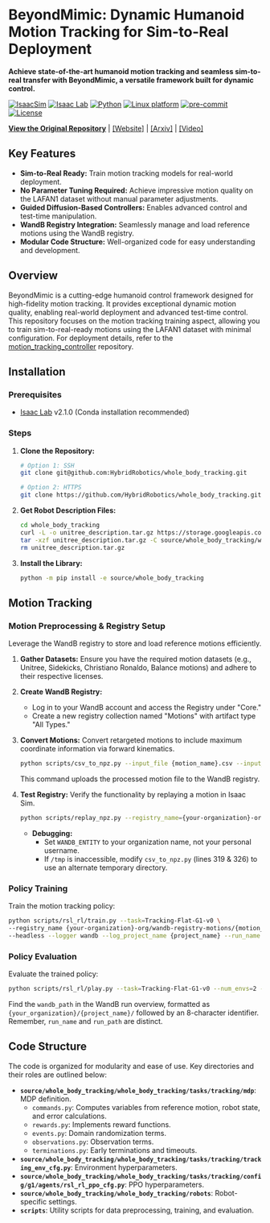 # BeyondMimic: Dynamic Humanoid Motion Tracking for Sim-to-Real Deployment

**Achieve state-of-the-art humanoid motion tracking and seamless sim-to-real transfer with BeyondMimic, a versatile framework built for dynamic control.**

[![IsaacSim](https://img.shields.io/badge/IsaacSim-4.5.0-silver.svg)](https://docs.omniverse.nvidia.com/isaacsim/latest/overview.html)
[![Isaac Lab](https://img.shields.io/badge/IsaacLab-2.1.0-silver)](https://isaac-sim.github.io/IsaacLab)
[![Python](https://img.shields.io/badge/python-3.10-blue.svg)](https://docs.python.org/3/whatsnew/3.10.html)
[![Linux platform](https://img.shields.io/badge/platform-linux--64-orange.svg)](https://releases.ubuntu.com/20.04/)
[![pre-commit](https://img.shields.io/badge/pre--commit-enabled-brightgreen?logo=pre-commit&logoColor=white)](https://pre-commit.com/)
[![License](https://img.shields.io/badge/license-MIT-yellow.svg)](https://opensource.org/license/mit)

[**View the Original Repository**](https://github.com/HybridRobotics/whole_body_tracking) | [[Website]](https://beyondmimic.github.io/) | [[Arxiv]](https://arxiv.org/abs/2508.08241) | [[Video]](https://youtu.be/RS_MtKVIAzY)

## Key Features

*   **Sim-to-Real Ready:** Train motion tracking models for real-world deployment.
*   **No Parameter Tuning Required:** Achieve impressive motion quality on the LAFAN1 dataset without manual parameter adjustments.
*   **Guided Diffusion-Based Controllers:** Enables advanced control and test-time manipulation.
*   **WandB Registry Integration:** Seamlessly manage and load reference motions using the WandB registry.
*   **Modular Code Structure:** Well-organized code for easy understanding and development.

## Overview

BeyondMimic is a cutting-edge humanoid control framework designed for high-fidelity motion tracking. It provides exceptional dynamic motion quality, enabling real-world deployment and advanced test-time control. This repository focuses on the motion tracking training aspect, allowing you to train sim-to-real-ready motions using the LAFAN1 dataset with minimal configuration. For deployment details, refer to the [motion\_tracking\_controller](https://github.com/HybridRobotics/motion_tracking_controller) repository.

## Installation

### Prerequisites

*   [Isaac Lab](https://isaac-sim.github.io/IsaacLab/main/source/setup/installation/index.html) v2.1.0 (Conda installation recommended)

### Steps

1.  **Clone the Repository:**

    ```bash
    # Option 1: SSH
    git clone git@github.com:HybridRobotics/whole_body_tracking.git

    # Option 2: HTTPS
    git clone https://github.com/HybridRobotics/whole_body_tracking.git
    ```

2.  **Get Robot Description Files:**

    ```bash
    cd whole_body_tracking
    curl -L -o unitree_description.tar.gz https://storage.googleapis.com/qiayuanl_robot_descriptions/unitree_description.tar.gz && \
    tar -xzf unitree_description.tar.gz -C source/whole_body_tracking/whole_body_tracking/assets/ && \
    rm unitree_description.tar.gz
    ```

3.  **Install the Library:**

    ```bash
    python -m pip install -e source/whole_body_tracking
    ```

## Motion Tracking

### Motion Preprocessing & Registry Setup

Leverage the WandB registry to store and load reference motions efficiently.

1.  **Gather Datasets:** Ensure you have the required motion datasets (e.g., Unitree, Sidekicks, Christiano Ronaldo, Balance motions) and adhere to their respective licenses.
2.  **Create WandB Registry:**
    *   Log in to your WandB account and access the Registry under "Core."
    *   Create a new registry collection named "Motions" with artifact type "All Types."
3.  **Convert Motions:** Convert retargeted motions to include maximum coordinate information via forward kinematics.

    ```bash
    python scripts/csv_to_npz.py --input_file {motion_name}.csv --input_fps 30 --output_name {motion_name} --headless
    ```

    This command uploads the processed motion file to the WandB registry.

4.  **Test Registry:** Verify the functionality by replaying a motion in Isaac Sim.

    ```bash
    python scripts/replay_npz.py --registry_name={your-organization}-org/wandb-registry-motions/{motion_name}
    ```

    *   **Debugging:**
        *   Set `WANDB_ENTITY` to your organization name, not your personal username.
        *   If `/tmp` is inaccessible, modify `csv_to_npz.py` (lines 319 & 326) to use an alternate temporary directory.

### Policy Training

Train the motion tracking policy:

```bash
python scripts/rsl_rl/train.py --task=Tracking-Flat-G1-v0 \
--registry_name {your-organization}-org/wandb-registry-motions/{motion_name} \
--headless --logger wandb --log_project_name {project_name} --run_name {run_name}
```

### Policy Evaluation

Evaluate the trained policy:

```bash
python scripts/rsl_rl/play.py --task=Tracking-Flat-G1-v0 --num_envs=2 --wandb_path={wandb-run-path}
```

Find the `wandb_path` in the WandB run overview, formatted as `{your_organization}/{project_name}/` followed by an 8-character identifier. Remember, `run_name` and `run_path` are distinct.

## Code Structure

The code is organized for modularity and ease of use. Key directories and their roles are outlined below:

*   **`source/whole_body_tracking/whole_body_tracking/tasks/tracking/mdp`**: MDP definition.
    *   `commands.py`: Computes variables from reference motion, robot state, and error calculations.
    *   `rewards.py`: Implements reward functions.
    *   `events.py`: Domain randomization terms.
    *   `observations.py`: Observation terms.
    *   `terminations.py`: Early terminations and timeouts.
*   **`source/whole_body_tracking/whole_body_tracking/tasks/tracking/tracking_env_cfg.py`**: Environment hyperparameters.
*   **`source/whole_body_tracking/whole_body_tracking/tasks/tracking/config/g1/agents/rsl_rl_ppo_cfg.py`**: PPO hyperparameters.
*   **`source/whole_body_tracking/whole_body_tracking/robots`**: Robot-specific settings.
*   **`scripts`**: Utility scripts for data preprocessing, training, and evaluation.